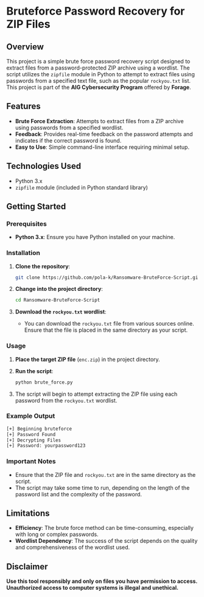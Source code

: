 # Bruteforce Password Recovery for ZIP Files

## Overview
This project is a simple brute force password recovery script designed to extract files from a password-protected ZIP archive using a wordlist. The script utilizes the `zipfile` module in Python to attempt to extract files using passwords from a specified text file, such as the popular `rockyou.txt` list. This project is part of the **AIG Cybersecurity Program** offered by **Forage**.

## Features
- **Brute Force Extraction**: Attempts to extract files from a ZIP archive using passwords from a specified wordlist.
- **Feedback**: Provides real-time feedback on the password attempts and indicates if the correct password is found.
- **Easy to Use**: Simple command-line interface requiring minimal setup.

## Technologies Used
- Python 3.x
- `zipfile` module (included in Python standard library)

## Getting Started

### Prerequisites
- **Python 3.x**: Ensure you have Python installed on your machine.

### Installation
1. **Clone the repository**:
   ```bash
   git clone https://github.com/pola-k/Ransomware-BruteForce-Script.git
   ```

2. **Change into the project directory**:
   ```bash
   cd Ransomware-BruteForce-Script
   ```

3. **Download the `rockyou.txt` wordlist**:
   - You can download the `rockyou.txt` file from various sources online. Ensure that the file is placed in the same directory as your script.

### Usage
1. **Place the target ZIP file** (`enc.zip`) in the project directory.

2. **Run the script**:
   ```bash
   python brute_force.py
   ```

3. The script will begin to attempt extracting the ZIP file using each password from the `rockyou.txt` wordlist. 

### Example Output
```bash
[+] Beginning bruteforce 
[+] Password Found
[+] Decrypting Files
[+] Password: yourpassword123
```

### Important Notes
- Ensure that the ZIP file and `rockyou.txt` are in the same directory as the script.
- The script may take some time to run, depending on the length of the password list and the complexity of the password.

## Limitations
- **Efficiency**: The brute force method can be time-consuming, especially with long or complex passwords.
- **Wordlist Dependency**: The success of the script depends on the quality and comprehensiveness of the wordlist used.

## Disclaimer
**Use this tool responsibly and only on files you have permission to access. Unauthorized access to computer systems is illegal and unethical.**
